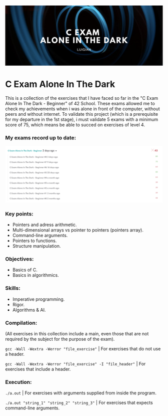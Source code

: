 ![](images/calone_banner.png)

# C Exam Alone In The Dark

This is a collection of the exercises that I have faced so far in the "C Exam Alone In The Dark - Beginner" of 42 School. These exams allowed me to check my achievements when i was alone in front of the computer, without peers and without internet. To validate this project (which is a prerequisite for my departure in the 1st stage), i must validate 5 exams with a minimum score of 75, which  means be able to succed on exercises of level 4.

### My exams record up to date:
![](images/calone_record.png)

### Key points:

* Pointers and adress arithmetic.
* Multi-dimensional arrays vs pointer to pointers (pointers array).
* Command-line arguments.
* Pointers to functions.
* Structure manipulation.

### Objectives:

* Basics of C.
* Basics in algorithmics.

### Skills:

* Imperative programming.
* Rigor.
* Algorithms & AI.

### Compilation:

(All exercises in this collection include a main, even those that are not required by the subject for the purpose of the exam).

`gcc -Wall -Wextra -Werror "file_exercise"` | For exercises that do not use a header.

`gcc -Wall -Wextra -Werror "file_exercise" -I "file_header"` | For exercises that include a header.

### Execution:

`./a.out` | For exercises with arguments supplied from inside the program.

`./a.out "string_1" "string_2" "string_3"` | For exercises that expects command-line arguments.
